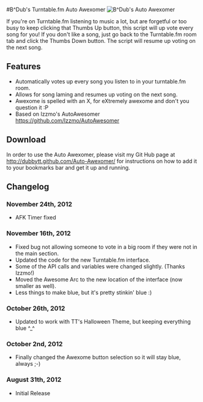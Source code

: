 #B^Dub's Turntable.fm Auto Awexomer
![B^Dub's Auto Awexomer](http://i.imgur.com/2cMoB.png)

If you're on Turntable.fm listening to music a lot, but are forgetful or too busy to keep clicking that Thumbs Up button, this script will up vote every song for you! If you don't like a song, just go back to the Turntable.fm room tab and click the Thumbs Down button.  The script will resume up voting on the next song.
            
## Features

* Automatically votes up every song you listen to in your turntable.fm room.
* Allows for song laming and resumes up voting on the next song.
* Awexome is spelled with an X, for eXtremely awexome and don't you question it :P
* Based on Izzmo's AutoAwesomer https://github.com/Izzmo/AutoAwesomer

## Download

In order to use the Auto Awexomer, please visit my Git Hub page at http://dubbytt.github.com/Auto-Awexomer/ for instructions on how to add it to your bookmarks bar and get it up and running.

## Changelog

### November 24th, 2012
* AFK Timer fixed

### November 16th, 2012
* Fixed bug not allowing someone to vote in a big room if they were not in the main section.
* Updated the code for the new Turntable.fm interface.
* Some of the API calls and variables were changed slightly. (Thanks Izzmo!)
* Moved the Awesome Arc to the new location of the interface (now smaller as well).
* Less things to make blue, but it's pretty stinkin' blue :)

### October 26th, 2012
* Updated to work with TT's Halloween Theme, but keeping everything blue ^_^

### October 2nd, 2012
* Finally changed the Awexome button selection so it will stay blue, always ;-)
 
### August 31th, 2012
* Initial Release
